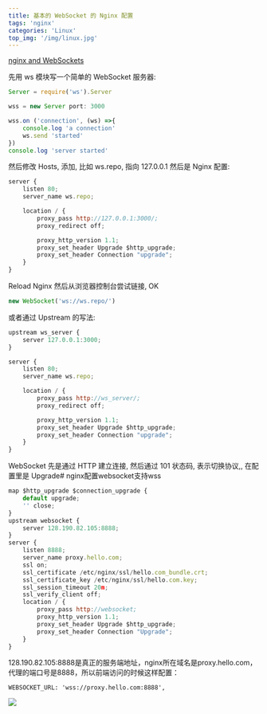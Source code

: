 ```yaml
---
title: 基本的 WebSocket 的 Nginx 配置
tags: 'nginx'
categories: 'Linux'
top_img: '/img/linux.jpg'
---
```


<a href="https://siriux.net/2013/06/nginx-and-websockets/" target="_blank">nginx and WebSockets</a>
        
先用 ws 模块写一个简单的 WebSocket 服务器:
``` javascript
Server = require('ws').Server

wss = new Server port: 3000

wss.on ('connection', (ws) =>{
    console.log 'a connection'
    ws.send 'started'
})
console.log 'server started'

```

然后修改 Hosts, 添加, 比如 ws.repo, 指向 127.0.0.1
然后是 Nginx 配置:
```javascript
server {
    listen 80;
    server_name ws.repo;

    location / {
        proxy_pass http://127.0.0.1:3000/;
        proxy_redirect off;

        proxy_http_version 1.1;
        proxy_set_header Upgrade $http_upgrade;
        proxy_set_header Connection "upgrade";
    }
}

```

Reload Nginx 然后从浏览器控制台尝试链接, OK
```javascript
new WebSocket('ws://ws.repo/')

```

或者通过 Upstream 的写法:
```javascript
upstream ws_server {
    server 127.0.0.1:3000;
}

server {
    listen 80;
    server_name ws.repo;

    location / {
        proxy_pass http://ws_server/;
        proxy_redirect off;

        proxy_http_version 1.1;
        proxy_set_header Upgrade $http_upgrade;
        proxy_set_header Connection "upgrade";
    }
}

```

WebSocket 先是通过 HTTP 建立连接,
然后通过 101 状态码, 表示切换协议,, 在配置里是 Upgrade# nginx配置websocket支持wss
```javascript
map $http_upgrade $connection_upgrade {  
    default upgrade;  
    '' close;  
}  
upstream websocket {  
    server 128.190.82.105:8888;  
}  
server {  
    listen 8888;  
    server_name proxy.hello.com;
    ssl on;
    ssl_certificate /etc/nginx/ssl/hello.com_bundle.crt;
    ssl_certificate_key /etc/nginx/ssl/hello.com.key;
    ssl_session_timeout 20m;
    ssl_verify_client off;
    location / {  
        proxy_pass http://websocket;  
        proxy_http_version 1.1;  
        proxy_set_header Upgrade $http_upgrade;  
        proxy_set_header Connection "Upgrade";  
    }  
}
```

128.190.82.105:8888是真正的服务端地址，nginx所在域名是proxy.hello.com，代理的端口号是8888，所以前端访问的时候这样配置：
```
WEBSOCKET_URL: 'wss://proxy.hello.com:8888',  
```

![](/img/ws.webp)